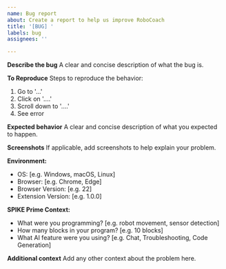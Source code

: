 ```yaml
---
name: Bug report
about: Create a report to help us improve RoboCoach
title: '[BUG] '
labels: bug
assignees: ''

---
```


**Describe the bug**
A clear and concise description of what the bug is.

**To Reproduce**
Steps to reproduce the behavior:
1. Go to '...'
2. Click on '....'
3. Scroll down to '....'
4. See error

**Expected behavior**
A clear and concise description of what you expected to happen.

**Screenshots**
If applicable, add screenshots to help explain your problem.

**Environment:**
 - OS: [e.g. Windows, macOS, Linux]
 - Browser: [e.g. Chrome, Edge]
 - Browser Version: [e.g. 22]
 - Extension Version: [e.g. 1.0.0]

**SPIKE Prime Context:**
 - What were you programming? [e.g. robot movement, sensor detection]
 - How many blocks in your program? [e.g. 10 blocks]
 - What AI feature were you using? [e.g. Chat, Troubleshooting, Code Generation]

**Additional context**
Add any other context about the problem here.